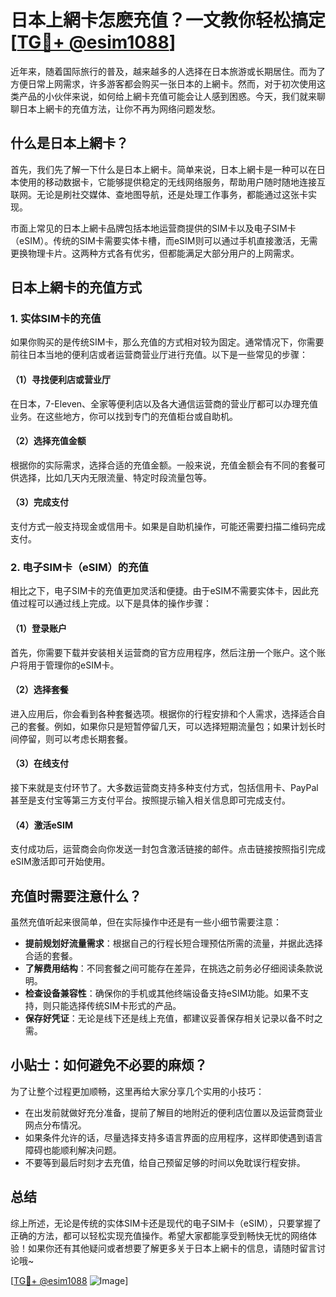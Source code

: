 # 日本上網卡怎麽充值？一文教你轻松搞定[[TG💪+ @esim1088](https://t.me/s/esim1088)]

近年来，随着国际旅行的普及，越来越多的人选择在日本旅游或长期居住。而为了方便日常上网需求，许多游客都会购买一张日本的上網卡。然而，对于初次使用这类产品的小伙伴来说，如何给上網卡充值可能会让人感到困惑。今天，我们就来聊聊日本上網卡的充值方法，让你不再为网络问题发愁。

## 什么是日本上網卡？

首先，我们先了解一下什么是日本上網卡。简单来说，日本上網卡是一种可以在日本使用的移动数据卡，它能够提供稳定的无线网络服务，帮助用户随时随地连接互联网。无论是刷社交媒体、查地图导航，还是处理工作事务，都能通过这张卡实现。

市面上常见的日本上網卡品牌包括本地运营商提供的SIM卡以及电子SIM卡（eSIM）。传统的SIM卡需要实体卡槽，而eSIM则可以通过手机直接激活，无需更换物理卡片。这两种方式各有优劣，但都能满足大部分用户的上网需求。

## 日本上網卡的充值方式

### 1. 实体SIM卡的充值

如果你购买的是传统SIM卡，那么充值的方式相对较为固定。通常情况下，你需要前往日本当地的便利店或者运营商营业厅进行充值。以下是一些常见的步骤：

#### （1）寻找便利店或营业厅

在日本，7-Eleven、全家等便利店以及各大通信运营商的营业厅都可以办理充值业务。在这些地方，你可以找到专门的充值柜台或自助机。

#### （2）选择充值金额

根据你的实际需求，选择合适的充值金额。一般来说，充值金额会有不同的套餐可供选择，比如几天内无限流量、特定时段流量包等。

#### （3）完成支付

支付方式一般支持现金或信用卡。如果是自助机操作，可能还需要扫描二维码完成支付。

### 2. 电子SIM卡（eSIM）的充值

相比之下，电子SIM卡的充值更加灵活和便捷。由于eSIM不需要实体卡，因此充值过程可以通过线上完成。以下是具体的操作步骤：

#### （1）登录账户

首先，你需要下载并安装相关运营商的官方应用程序，然后注册一个账户。这个账户将用于管理你的eSIM卡。

#### （2）选择套餐

进入应用后，你会看到各种套餐选项。根据你的行程安排和个人需求，选择适合自己的套餐。例如，如果你只是短暂停留几天，可以选择短期流量包；如果计划长时间停留，则可以考虑长期套餐。

#### （3）在线支付

接下来就是支付环节了。大多数运营商支持多种支付方式，包括信用卡、PayPal甚至是支付宝等第三方支付平台。按照提示输入相关信息即可完成支付。

#### （4）激活eSIM

支付成功后，运营商会向你发送一封包含激活链接的邮件。点击链接按照指引完成eSIM激活即可开始使用。

## 充值时需要注意什么？

虽然充值听起来很简单，但在实际操作中还是有一些小细节需要注意：

- **提前规划好流量需求**：根据自己的行程长短合理预估所需的流量，并据此选择合适的套餐。
- **了解费用结构**：不同套餐之间可能存在差异，在挑选之前务必仔细阅读条款说明。
- **检查设备兼容性**：确保你的手机或其他终端设备支持eSIM功能。如果不支持，则只能选择传统SIM卡形式的产品。
- **保存好凭证**：无论是线下还是线上充值，都建议妥善保存相关记录以备不时之需。

## 小贴士：如何避免不必要的麻烦？

为了让整个过程更加顺畅，这里再给大家分享几个实用的小技巧：

- 在出发前就做好充分准备，提前了解目的地附近的便利店位置以及运营商营业网点分布情况。
- 如果条件允许的话，尽量选择支持多语言界面的应用程序，这样即使遇到语言障碍也能顺利解决问题。
- 不要等到最后时刻才去充值，给自己预留足够的时间以免耽误行程安排。

## 总结

综上所述，无论是传统的实体SIM卡还是现代的电子SIM卡（eSIM），只要掌握了正确的方法，都可以轻松实现充值操作。希望大家都能享受到畅快无忧的网络体验！如果你还有其他疑问或者想要了解更多关于日本上網卡的信息，请随时留言讨论哦~

[[TG💪+ @esim1088](https://t.me/s/esim1088) ![Image](https://i.postimg.cc/4NQfJmqS/Snipaste-2025-05-13-00-14-12.png)]